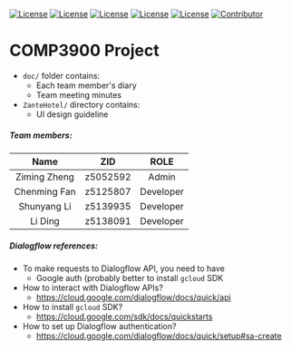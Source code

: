 [![License](https://img.shields.io/badge/License-Flask-blue.svg)](https://flask.palletsprojects.com/en/1.1.x/) [![License](https://img.shields.io/badge/License-Angular%202-blue.svg)](https://angular.io/) [![License](https://img.shields.io/badge/License-Flask%20Restful%20API-blue.svg)](https://flask-restful.readthedocs.io/en/latest/) [![License](https://img.shields.io/badge/License-SQLite-blue.svg)](https://www.sqlite.org/index.html) [![License](https://img.shields.io/badge/License-Python3-blue.svg)](https://www.python.org/) [![Contributor](https://img.shields.io/badge/Contributor-4-brightgreen)](https://github.com/comp3300-comp9900-term-3-2019/capstone-project-nomoreprojectpls/graphs/contributors)

# COMP3900 Project
- `doc/` folder contains:
    - Each team member's diary
    - Team meeting minutes
- `ZanteHotel/` directory contains:
    - UI design guideline

##### Team members:

|     Name     |   ZID    |   ROLE    |
| :----------: | :------: | :-------: |
| Ziming Zheng | z5052592 |   Admin   |
| Chenming Fan | z5125807 | Developer |
| Shunyang Li  | z5139935 | Developer |
|   Li Ding    | z5138091 | Developer |


##### Dialogflow references:
- To make requests to Dialogflow API, you need to have
    - Google auth (probably better to install `gcloud` SDK
- How to interact with Dialogflow APIs?
    - https://cloud.google.com/dialogflow/docs/quick/api
- How to install `gcloud` SDK?
    - https://cloud.google.com/sdk/docs/quickstarts
- How to set up Dialogflow authentication?
    - https://cloud.google.com/dialogflow/docs/quick/setup#sa-create
